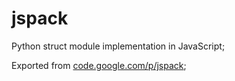 # jspack
Python struct module implementation in JavaScript;

Exported from [code.google.com/p/jspack](code.google.com/p/jspack);
